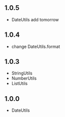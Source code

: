 ## 1.0.5
* DateUtils add tomorrow

## 1.0.4
* change DateUtils.format

## 1.0.3
* StringUtils
* NumberUtils
* ListUtils

## 1.0.0
* DateUtils
